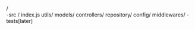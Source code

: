 /   
    -src /
    index.js
    utils/
    models/
    controllers/
    repository/
    config/
    middlewares/
    -tests[later]